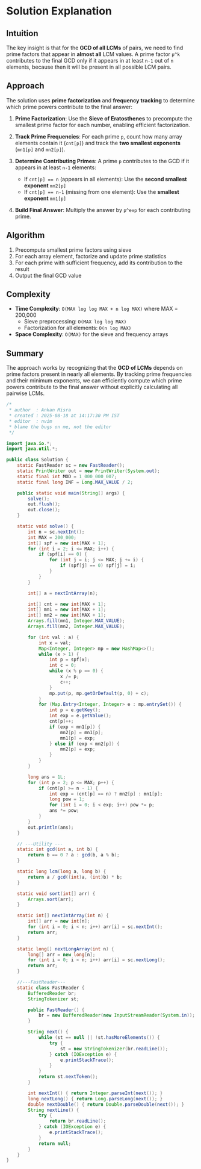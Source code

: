 
# Solution Explanation

## Intuition
The key insight is that for the **GCD of all LCMs** of pairs, we need to find prime factors that appear in **almost all** LCM values. A prime factor `p^k` contributes to the final GCD only if it appears in at least `n-1` out of `n` elements, because then it will be present in all possible LCM pairs.

## Approach
The solution uses **prime factorization** and **frequency tracking** to determine which prime powers contribute to the final answer:

1. **Prime Factorization**: Use the **Sieve of Eratosthenes** to precompute the smallest prime factor for each number, enabling efficient factorization.

2. **Track Prime Frequencies**: For each prime `p`, count how many array elements contain it (`cnt[p]`) and track the **two smallest exponents** (`mn1[p]` and `mn2[p]`).

3. **Determine Contributing Primes**: A prime `p` contributes to the GCD if it appears in at least `n-1` elements:
   - If `cnt[p] == n` (appears in all elements): Use the **second smallest exponent** `mn2[p]`
   - If `cnt[p] == n-1` (missing from one element): Use the **smallest exponent** `mn1[p]`

4. **Build Final Answer**: Multiply the answer by `p^exp` for each contributing prime.

## Algorithm
1. Precompute smallest prime factors using sieve
2. For each array element, factorize and update prime statistics
3. For each prime with sufficient frequency, add its contribution to the result
4. Output the final GCD value

## Complexity
- **Time Complexity**: `O(MAX log log MAX + n log MAX)` where MAX = 200,000
  - Sieve preprocessing: `O(MAX log log MAX)`
  - Factorization for all elements: `O(n log MAX)`
- **Space Complexity**: `O(MAX)` for the sieve and frequency arrays

## Summary
The approach works by recognizing that the **GCD of LCMs** depends on prime factors present in nearly all elements. By tracking prime frequencies and their minimum exponents, we can efficiently compute which prime powers contribute to the final answer without explicitly calculating all pairwise LCMs.
```java
/*
 * author  : Ankan Misra
 * created : 2025-08-18 at 14:17:30 PM IST
 * editor  : nvim
 * blame the bugs on me, not the editor
 */

import java.io.*;
import java.util.*;

public class Solution {
    static FastReader sc = new FastReader();
    static PrintWriter out = new PrintWriter(System.out);
    static final int MOD = 1_000_000_007;
    static final long INF = Long.MAX_VALUE / 2;

    public static void main(String[] args) {
        solve();
        out.flush();
        out.close();
    }

    static void solve() {
        int n = sc.nextInt();
        int MAX = 200_000;
        int[] spf = new int[MAX + 1];
        for (int i = 2; i <= MAX; i++) {
            if (spf[i] == 0) {
                for (int j = i; j <= MAX; j += i) {
                    if (spf[j] == 0) spf[j] = i;
                }
            }
        }

        int[] a = nextIntArray(n);

        int[] cnt = new int[MAX + 1];
        int[] mn1 = new int[MAX + 1];
        int[] mn2 = new int[MAX + 1];
        Arrays.fill(mn1, Integer.MAX_VALUE);
        Arrays.fill(mn2, Integer.MAX_VALUE);

        for (int val : a) {
            int x = val;
            Map<Integer, Integer> mp = new HashMap<>();
            while (x > 1) {
                int p = spf[x];
                int c = 0;
                while (x % p == 0) {
                    x /= p;
                    c++;
                }
                mp.put(p, mp.getOrDefault(p, 0) + c);
            }
            for (Map.Entry<Integer, Integer> e : mp.entrySet()) {
                int p = e.getKey();
                int exp = e.getValue();
                cnt[p]++;
                if (exp < mn1[p]) {
                    mn2[p] = mn1[p];
                    mn1[p] = exp;
                } else if (exp < mn2[p]) {
                    mn2[p] = exp;
                }
            }
        }

        long ans = 1L;
        for (int p = 2; p <= MAX; p++) {
            if (cnt[p] >= n - 1) {
                int exp = (cnt[p] == n) ? mn2[p] : mn1[p];
                long pow = 1;
                for (int i = 0; i < exp; i++) pow *= p;
                ans *= pow;
            }
        }
        out.println(ans);
    }

    // ---Utility ---
    static int gcd(int a, int b) {
        return b == 0 ? a : gcd(b, a % b);
    }

    static long lcm(long a, long b) {
        return a / gcd((int)a, (int)b) * b;
    }

    static void sort(int[] arr) {
        Arrays.sort(arr);
    }

    static int[] nextIntArray(int n) {
        int[] arr = new int[n];
        for (int i = 0; i < n; i++) arr[i] = sc.nextInt();
        return arr;
    }

    static long[] nextLongArray(int n) {
        long[] arr = new long[n];
        for (int i = 0; i < n; i++) arr[i] = sc.nextLong();
        return arr;
    }

    //---FastReader---
    static class FastReader {
        BufferedReader br;
        StringTokenizer st;

        public FastReader() {
            br = new BufferedReader(new InputStreamReader(System.in));
        }

        String next() {
            while (st == null || !st.hasMoreElements()) {
                try {
                    st = new StringTokenizer(br.readLine());
                } catch (IOException e) {
                    e.printStackTrace();
                }
            }
            return st.nextToken();
        }

        int nextInt() { return Integer.parseInt(next()); }
        long nextLong() { return Long.parseLong(next()); }
        double nextDouble() { return Double.parseDouble(next()); }
        String nextLine() {
            try {
                return br.readLine();
            } catch (IOException e) {
                e.printStackTrace();
            }
            return null;
        }
    }
}

```
